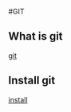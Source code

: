 #GIT

## What is git

[git](https://en.wikipedia.org/wiki/Git)

## Install git

[install](https://git-scm.com/downloads)
